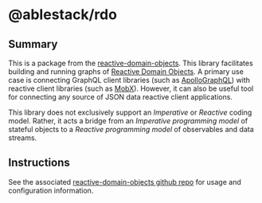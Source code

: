 # @ablestack/rdo

## Summary

This is a package from the [reactive-domain-objects](https://github.com/ablestack/reactive-domain-objects). This library facilitates building and running graphs of [Reactive Domain Objects](#reactive-domain-objects). A primary use case is connecting GraphQL client libraries (such as [ApolloGraphQL](https://github.com/apollographql/apollo-client)) with reactive client libraries (such as [MobX](https://mobx.js.org/)). However, it can also be useful tool for connecting any source of JSON data reactive client applications.

This library does not exclusively support an _Imperative_ or _Reactive_ coding model. Rather, it acts a bridge from an _Imperative programming model_ of stateful objects to a _Reactive programming model_ of observables and data streams.

## Instructions

See the associated [reactive-domain-objects github repo](https://github.com/ablestack/reactive-domain-objects) for usage and configuration information.
